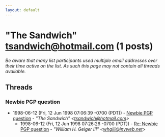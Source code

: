 ```yaml
---
layout: default
---
```


# "The Sandwich" <tsandwich@hotmail.com> (1 posts)

_Be aware that many list participants used multiple email addresses over their time active on the list. As such this page may not contain all threads available._

## Threads

### Newbie PGP question
+ 1998-06-12 (Fri, 12 Jun 1998 07:06:39 -0700 (PDT)) - [Newbie PGP question](/archive/1998/06/e49e08564081d2bd264ea8869f3dce67aeca855c6664be6b7e050be3e48d68eb) - _"The Sandwich" \<tsandwich@hotmail.com\>_
  + 1998-06-12 (Fri, 12 Jun 1998 07:26:26 -0700 (PDT)) - [Re: Newbie PGP question](/archive/1998/06/d087eee897113ea057c469aa3ddc11812d6a832b4f9aaa6cd8fe983381291b54) - _"William H. Geiger III" \<whgiii@invweb.net\>_

